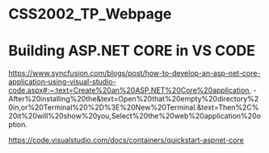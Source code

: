 # CSS2002_TP_Webpage

# Building ASP.NET CORE in VS CODE
https://www.syncfusion.com/blogs/post/how-to-develop-an-asp-net-core-application-using-visual-studio-code.aspx#:~:text=Create%20an%20ASP.NET%20Core%20application,
-After%20installing%20the&text=Open%20that%20empty%20directory%20in,or%20Terminal%20%2D%3E%20New%20Terminal.&text=Then%2C%20it%20will%20show%20you,Select%20the%20web%20application%20option.

https://code.visualstudio.com/docs/containers/quickstart-aspnet-core